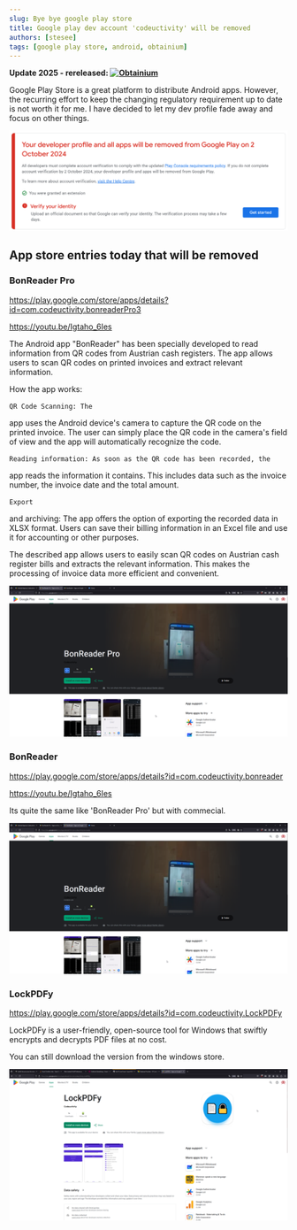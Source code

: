 ```yaml
---
slug: Bye bye google play store
title: Google play dev account 'codeuctivity' will be removed
authors: [stesee]
tags: [google play store, android, obtainium]
---
```


**Update 2025 - rereleased: [![Obtainium](https://img.shields.io/badge/Obtainium-LockPDFy-green?style=flat&logo=android)](/obtainium/redirect.html?r=obtainium%3A%2F%2Fadd%2Fhttps%3A%2F%2Fgithub.com%2Fstesee%2FPDFEncrypt)**

Google Play Store is a great platform to distribute Android apps. However, the recurring effort to keep the changing regulatory requirement up to date is not worth it for me. I have decided to let my dev profile fade away and focus on other things.

![1725277366437](image/index/1725277366437.png)

## App store entries today that will be removed

### BonReader Pro

https://play.google.com/store/apps/details?id=com.codeuctivity.bonreaderPro3

https://youtu.be/Igtaho_6Ies

The Android app "BonReader" has been specially developed to read
information from QR codes from Austrian cash registers. The app allows
users to scan QR codes on printed invoices and extract relevant
information.

How the app works:

    QR Code Scanning: The
app uses the Android device's camera to capture the QR code on the
printed invoice. The user can simply place the QR code in the camera's
field of view and the app will automatically recognize the code.

    Reading information: As soon as the QR code has been recorded, the
app reads the information it contains. This includes data such as the
invoice number, the invoice date and the total amount.

    Export
 and archiving: The app offers the option of exporting the recorded data
 in XLSX format. Users can save their billing information in an Excel
file and use it for accounting or other purposes.

The described
app allows users to easily scan QR codes on Austrian cash register bills
 and extracts the relevant information. This makes the processing of
invoice data more efficient and convenient.

![1725277040905](image/index/1725277040905.png)

### BonReader

https://play.google.com/store/apps/details?id=com.codeuctivity.bonreader

https://youtu.be/Igtaho_6Ies

Its quite the same like 'BonReader Pro' but with commecial.

![1725277056034](image/index/1725277056034.png)

### LockPDFy

https://play.google.com/store/apps/details?id=com.codeuctivity.LockPDFy

LockPDFy is a user-friendly, open-source tool for Windows that swiftly encrypts and decrypts PDF files at no cost.

You can still download the version from the windows store.

![1725277048754](image/index/1725277048754.png)

